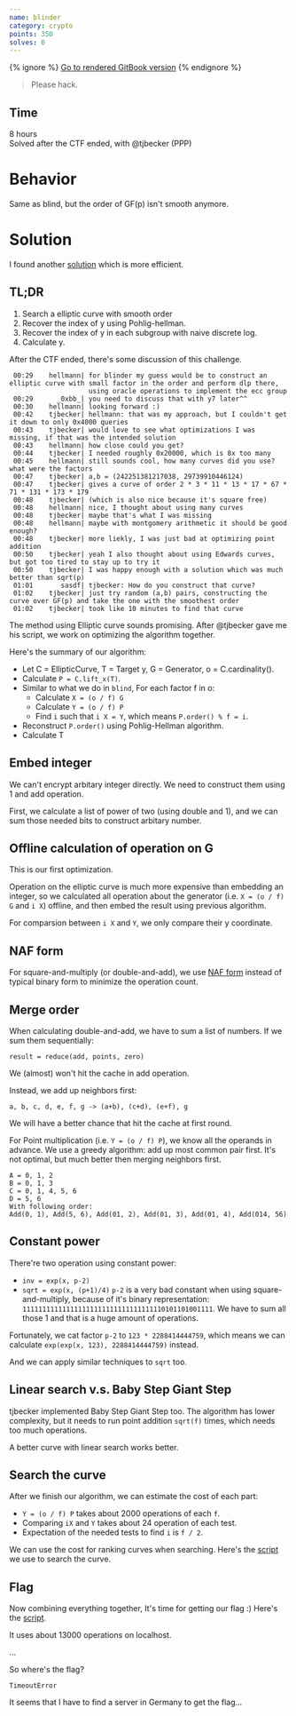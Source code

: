```yaml
---
name: blinder
category: crypto
points: 350
solves: 0
---
```


{% ignore %}
[Go to rendered GitBook version](https://sasdf.cf/ctf/)
{% endignore %}

> Please hack.


## Time
8 hours  
Solved after the CTF ended, with @tjbecker (PPP)


# Behavior
Same as blind, but the order of GF(p) isn't smooth anymore.


# Solution

I found another [solution](../blinder_v2/) which is more efficient.

## TL;DR
1. Search a elliptic curve with smooth order
2. Recover the index of y using Pohlig-hellman.
2. Recover the index of y in each subgroup with naive discrete log.
3. Calculate y.


After the CTF ended,
there's some discussion of this challenge.
```
 00:29    hellmann| for blinder my guess would be to construct an elliptic curve with small factor in the order and perform dlp there,
                    using oracle operations to implement the ecc group
 00:29      _0xbb_| you need to discuss that with y7 later^^
 00:30    hellmann| looking forward :)
 00:42    tjbecker| hellmann: that was my approach, but I couldn't get it down to only 0x4000 queries
 00:43    tjbecker| would love to see what optimizations I was missing, if that was the intended solution
 00:43    hellmann| how close could you get?
 00:44    tjbecker| I needed roughly 0x20000, which is 8x too many
 00:45    hellmann| still sounds cool, how many curves did you use? what were the factors
 00:47    tjbecker| a,b = (242251381217038, 29739910446124)
 00:47    tjbecker| gives a curve of order 2 * 3 * 11 * 13 * 17 * 67 * 71 * 131 * 173 * 179
 00:48    tjbecker| (which is also nice because it's square free)
 00:48    hellmann| nice, I thought about using many curves
 00:48    tjbecker| maybe that's what I was missing
 00:48    hellmann| maybe with montgomery arithmetic it should be good enough?
 00:48    tjbecker| more liekly, I was just bad at optimizing point addition
 00:50    tjbecker| yeah I also thought about using Edwards curves, but got too tired to stay up to try it
 00:50    tjbecker| I was happy enough with a solution which was much better than sqrt(p)
 01:01       sasdf| tjbecker: How do you construct that curve?
 01:02    tjbecker| just try random (a,b) pairs, constructing the curve over GF(p) and take the one with the smoothest order
 01:02    tjbecker| took like 10 minutes to find that curve
```

The method using Elliptic curve sounds promising.
After @tjbecker gave me his script, we work on optimizing the algorithm together.

Here's the summary of our algorithm:
* Let C = EllipticCurve, T = Target y, G = Generator, o = C.cardinality().
* Calculate `P = C.lift_x(T)`.
* Similar to what we do in `blind`, For each factor f in o:
    * Calculate `X = (o / f) G`
    * Calculate `Y = (o / f) P`
    * Find `i` such that `i X = Y`, which means `P.order() % f = i`.
* Reconstruct `P.order()` using Pohlig-Hellman algorithm.
* Calculate T


## Embed integer
We can't encrypt arbitary integer directly.
We need to construct them using 1 and add operation.

First, we calculate a list of power of two (using double and 1),
and we can sum those needed bits to construct arbitary number.


## Offline calculation of operation on G
This is our first optimization.

Operation on the elliptic curve is much more expensive than embedding an integer,
so we calculated all operation about the generator
(i.e. `X = (o / f) G` and `i X`) offline,
and then embed the result using previous algorithm.

For comparsion between `i X` and `Y`,
we only compare their y coordinate.


## NAF form
For square-and-multiply (or double-and-add),
we use
[NAF form](https://en.wikipedia.org/wiki/Non-adjacent_form)
instead of typical binary form to minimize the operation count.


## Merge order
When calculating double-and-add,
we have to sum a list of numbers.
If we sum them sequentially:
```
result = reduce(add, points, zero)
```
We (almost) won't hit the cache in add operation.

Instead, we add up neighbors first:
```
a, b, c, d, e, f, g -> (a+b), (c+d), (e+f), g
```
We will have a better chance that hit the cache at first round.

For Point multiplication (i.e. `Y = (o / f) P`),
we know all the operands in advance.
We use a greedy algorithm: add up most common pair first.
It's not optimal, but much better then merging neighbors first.
```
A = 0, 1, 2
B = 0, 1, 3
C = 0, 1, 4, 5, 6
D = 5, 6
With following order:
Add(0, 1), Add(5, 6), Add(01, 2), Add(01, 3), Add(01, 4), Add(014, 56)
```


## Constant power
There're two operation using constant power:
* `inv = exp(x, p-2)`
* `sqrt = exp(x, (p+1)/4)`
`p-2` is a very bad constant when using square-and-multiply,
because of it's binary representation: `111111111111111111111111111111111110101101001111`.
We have to sum all those 1 and that is a huge amount of operations.

Fortunately, we cat factor `p-2` to `123 * 2288414444759`,
which means we can calculate `exp(exp(x, 123), 2288414444759)` instead.

And we can apply similar techniques to `sqrt` too.


## Linear search v.s. Baby Step Giant Step
tjbecker implemented Baby Step Giant Step too.
The algorithm has lower complexity,
but it needs to run point addition `sqrt(f)` times,
which needs too much operations.

A better curve with linear search works better.


## Search the curve
After we finish our algorithm,
we can estimate the cost of each part:
* `Y = (o / f) P` takes about 2000 operations of each `f`.
* Comparing `iX` and `Y` takes about 24 operation of each test.
* Expectation of the needed tests to find `i` is `f / 2`.

We can use the cost for ranking curves when searching.
Here's the
[script]([_files/curvesearch.sage])
we use to search the curve.


## Flag
Now combining everything together,
It's time for getting our flag :)
Here's the [script]([_files/solve.py]).

It uses about 13000 operations on localhost.

...

So where's the flag?

`TimeoutError`

It seems that I have to find a server in Germany to get the flag...
